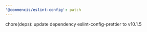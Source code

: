 ```yaml
---
'@commencis/eslint-config': patch
---
```


chore(deps): update dependency eslint-config-prettier to v10.1.5
